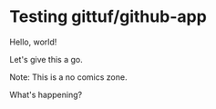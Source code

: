 # Testing gittuf/github-app

Hello, world!

Let's give this a go.

Note: This is a no comics zone.

What's happening?
